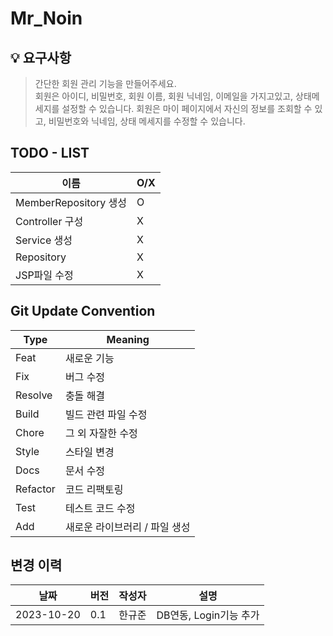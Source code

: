# Mr_Noin

## 💡 요구사항

> 간단한 회원 관리 기능을 만들어주세요. <br>
회원은 아이디, 비밀번호, 회원 이름, 회원 닉네임, 이메일을 가지고있고, 상태메세지를 설정할 수 있습니다.
회원은 마이 페이지에서 자신의 정보를 조회할 수 있고, 비밀번호와 닉네임, 상태 메세지를 수정할 수 있습니다.


## TODO - LIST

| 이름                  | O/X |
|---------------------|-----|
| MemberRepository 생성 | O   |
| Controller 구성       | X   |
| Service 생성          | X   |
| Repository          | X   |
| JSP파일 수정            | X   |

## Git Update Convention

| **Type** | **Meaning** |
  | -------- | ------|
| Feat    | 새로운 기능 |
| Fix     | 버그 수정 |
| Resolve | 충돌 해결 |
| Build   | 빌드 관련 파일 수정 |
| Chore   | 그 외 자잘한 수정 |
| Style   | 스타일 변경 |
| Docs    | 문서 수정 |
| Refactor| 코드 리팩토링 |
| Test    | 테스트 코드 수정 |
| Add     | 새로운 라이브러리 / 파일 생성 |


## 변경 이력
| 날짜          | 버전  | 작성자          | 설명               |
|-------------|-----|--------------|------------------|
| 2023-10-20  | 0.1 | 한규준 | DB연동, Login기능 추가 |